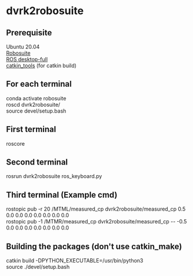 # dvrk2robosuite

## Prerequisite
Ubuntu 20.04  
[Robosuite](https://robosuite.ai/docs/installation.html)  
[ROS desktop-full](http://wiki.ros.org/noetic/Installation/Ubuntu)  
[catkin_tools](https://catkin-tools.readthedocs.io/en/latest/installing.html) (for catkin build)  

## For each terminal  
conda activate robosuite  
roscd dvrk2robosuite/    
source devel/setup.bash  

## First terminal  
roscore  

## Second terminal  
rosrun dvrk2robosuite ros_keyboard.py  

## Third terminal (Example cmd)
rostopic pub -r 20 /MTML/measured_cp dvrk2robosuite/measured_cp 0.5 0.0 0.0 0.0 0.0 0.0 0.0 0.0  
rostopic pub -1 /MTMR/measured_cp dvrk2robosuite/measured_cp -- -0.5 0.0 0.0 0.0 0.0 0.0 0.0 0.0  

## Building the packages (don't use catkin_make)
catkin build -DPYTHON_EXECUTABLE=/usr/bin/python3  
source ./devel/setup.bash  